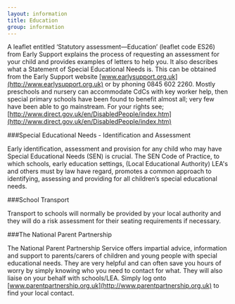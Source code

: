 ```yaml
---
layout: information
title: Education
group: information
---
```


A leaflet entitled ‘Statutory assessment—Education’ (leaflet code ES26) from Early Support explains the process of requesting an assessment for your child and provides examples of letters to help you. It also describes what a Statement of Special Educational Needs is. This can be obtained from the Early Support website [www.earlysupport.org.uk](http://www.earlysupport.org.uk) or by phoning 0845 602 2260.
Mostly preschools and nursery can accommodate CdCs with key worker help, then special primary schools have been found to benefit almost all; very few have been able to go mainstream. For your rights see; [http://www.direct.gov.uk/en/DisabledPeople/index.htm](http://www.direct.gov.uk/en/DisabledPeople/index.htm)

###Special Educational Needs - Identification and Assessment

Early identification, assessment and provision for any child who may have Special Educational Needs (SEN) is crucial. The SEN Code of Practice, to which schools, early education settings, (Local Educational Authority) LEA's and others must by law have regard, promotes a common approach to identifying, assessing and providing for all children’s special educational needs.

###School Transport

Transport to schools will normally be provided by your local authority and they will do a risk assessment for their seating requirements if necessary.

###The National Parent Partnership

The National Parent Partnership Service offers impartial advice, information and support to parents/carers of children and young people with special educational needs. They are very helpful and can often save you hours of worry by simply knowing who you need to contact for what. They will also liaise on your behalf with schools/LEA. Simply log onto [www.parentpartnership.org.uk](http://www.parentpartnership.org.uk) to find your local contact.